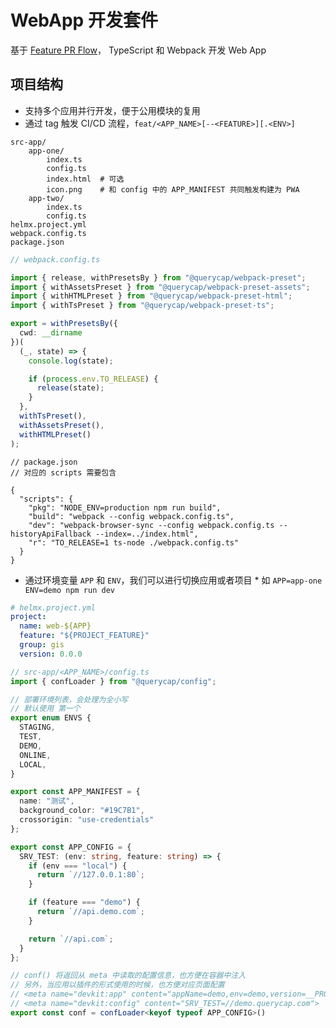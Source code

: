 # WebApp 开发套件

基于 [Feature PR Flow](https://github.com/querycap/feature-pr-flow)，
TypeScript 和 Webpack 开发 Web App

## 项目结构

* 支持多个应用并行开发，便于公用模块的复用
* 通过 tag 触发 CI/CD 流程，`feat/<APP_NAME>[--<FEATURE>][.<ENV>]`

```
src-app/
    app-one/
        index.ts
        config.ts
        index.html  # 可选
        icon.png    # 和 config 中的 APP_MANIFEST 共同触发构建为 PWA
    app-two/
        index.ts
        config.ts     
helmx.project.yml
webpack.config.ts
package.json
```

```typescript
// webpack.config.ts

import { release, withPresetsBy } from "@querycap/webpack-preset";
import { withAssetsPreset } from "@querycap/webpack-preset-assets";
import { withHTMLPreset } from "@querycap/webpack-preset-html";
import { withTsPreset } from "@querycap/webpack-preset-ts";

export = withPresetsBy({
  cwd: __dirname
})(
  (_, state) => {
    console.log(state);

    if (process.env.TO_RELEASE) {
      release(state);
    }
  },
  withTsPreset(),
  withAssetsPreset(),
  withHTMLPreset()
);
```

```json5
// package.json 
// 对应的 scripts 需要包含

{
  "scripts": {
    "pkg": "NODE_ENV=production npm run build",
    "build": "webpack --config webpack.config.ts",
    "dev": "webpack-browser-sync --config webpack.config.ts --historyApiFallback --index=../index.html",
    "r": "TO_RELEASE=1 ts-node ./webpack.config.ts"
  }
}
```

* 通过环境变量 `APP` 和 `ENV`，我们可以进行切换应用或者项目 * 
如 `APP=app-one ENV=demo npm run dev`

```yaml
# helmx.project.yml
project:
  name: web-${APP}
  feature: "${PROJECT_FEATURE}"
  group: gis
  version: 0.0.0
```

```typescript
// src-app/<APP_NAME>/config.ts
import { confLoader } from "@querycap/config";

// 部署环境列表，会处理为全小写
// 默认使用 第一个
export enum ENVS {
  STAGING,
  TEST,
  DEMO,
  ONLINE,
  LOCAL,
}

export const APP_MANIFEST = {
  name: "测试",
  background_color: "#19C7B1",
  crossorigin: "use-credentials"
};

export const APP_CONFIG = {
  SRV_TEST: (env: string, feature: string) => {
    if (env === "local") {
      return `//127.0.0.1:80`;
    }

    if (feature === "demo") {
      return `//api.demo.com`;
    }

    return `//api.com`;
  }
};

// conf() 将返回从 meta 中读取的配置信息，也方便在容器中注入
// 另外，当应用以插件的形式使用的时候，也方便对应页面配置
// <meta name="devkit:app" content="appName=demo,env=demo,version=__PROJECT_VERSION__">
// <meta name="devkit:config" content="SRV_TEST=//demo.querycap.com">
export const conf = confLoader<keyof typeof APP_CONFIG>()
```